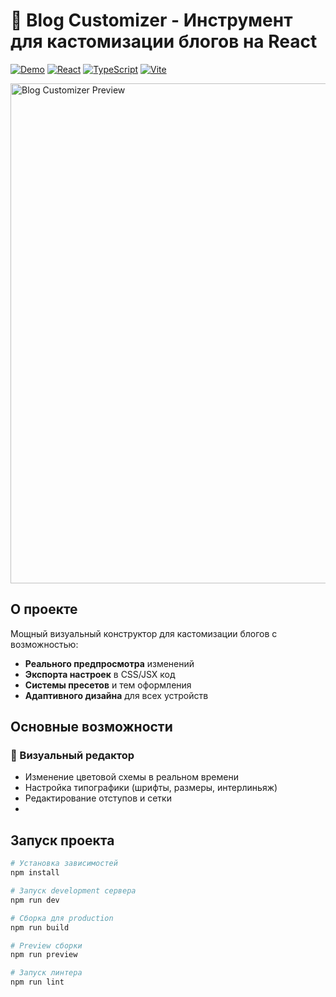 # 🎨 Blog Customizer - Инструмент для кастомизации блогов на React

[![Demo](https://img.shields.io/badge/Live_Demo-FF6B00?style=for-the-badge)](https://larisa-vedenina.github.io/blog-customizer/)
[![React](https://img.shields.io/badge/React-18.2-61DAFB?style=for-the-badge&logo=react)](https://reactjs.org/)
[![TypeScript](https://img.shields.io/badge/TypeScript-5.0-3178C6?style=for-the-badge&logo=typescript)](https://www.typescriptlang.org/)
[![Vite](https://img.shields.io/badge/Vite-4.0-646CFF?style=for-the-badge&logo=vite)](https://vitejs.dev/)

<img src="./preview.gif" alt="Blog Customizer Preview" width="800"/>

## О проекте

Мощный визуальный конструктор для кастомизации блогов с возможностью:
- **Реального предпросмотра** изменений
- **Экспорта настроек** в CSS/JSX код
- **Системы пресетов** и тем оформления
- **Адаптивного дизайна** для всех устройств


## Основные возможности

### **📝 Визуальный редактор**
- Изменение цветовой схемы в реальном времени
- Настройка типографики (шрифты, размеры, интерлиньяж)
- Редактирование отступов и сетки
- 

## Запуск проекта

```bash
# Установка зависимостей
npm install

# Запуск development сервера
npm run dev

# Сборка для production
npm run build

# Preview сборки
npm run preview

# Запуск линтера
npm run lint
